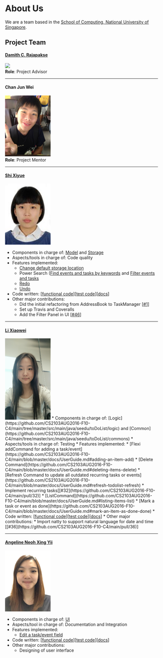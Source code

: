 # About Us

We are a team based in the [School of Computing, National University of Singapore](http://www.comp.nus.edu.sg).

## Project Team

#### [Damith C. Rajapakse](http://www.comp.nus.edu.sg/~damithch) <br>
<img src="images/DamithRajapakse.jpg" width="150"><br>
**Role**: Project Advisor

-----

#### Chan Jun Wei
<img src="images/ChanJunWei.jpg" width="150"><br>
**Role**: Project Mentor  

-----
<!-- @@author A0146123R-->
#### [Shi Xiyue](https://github.com/shixiyue)
<img src="images/ShiXiyue.jpg" width="150"><br>
* Components in charge of: [Model](https://github.com/CS2103AUG2016-F10-C4/main/tree/master/src/main/java/seedu/toDoList/model) and [Storage](https://github.com/CS2103AUG2016-F10-C4/main/tree/master/src/main/java/seedu/toDoList/storage)
* Aspects/tools in charge of: Code quality
* Features implemented:
  * [Change default storage location](https://github.com/CS2103AUG2016-F10-C4/main/blob/master/docs/UserGuide.md#changing-default-storage-location-change)
  * Power Search ([Find events and tasks by keywords](https://github.com/CS2103AUG2016-F10-C4/main/blob/master/docs/UserGuide.md#finding-all-todos-containing-any-keyword-in-their-name-find) and [Filter events and tasks](https://github.com/CS2103AUG2016-F10-C4/main/blob/master/docs/UserGuide.md#filter-todos-filter)
  * [Redo](https://github.com/CS2103AUG2016-F10-C4/main/blob/master/docs/UserGuide.md#redo-operations-redo)
  * [Undo](https://github.com/CS2103AUG2016-F10-C4/main/blob/master/docs/UserGuide.md#undo-operations-undo)
* Code written: [<a href="../collated/main/A0146123R.md">functional code</a>][<a href="../collated/test/A0146123R.md">test code</a>][<a href="../collated/docs/A0146123R.md">docs</a>]
* Other major contributions:
  * Did the initial refactoring from AddressBook to TaskManager [[#1](https://github.com/CS2103AUG2016-F10-C4/main/pull/1)]
  * Set up Travis and Coveralls
  * Add the Filter Panel in UI [[#46](https://github.com/CS2103AUG2016-F10-C4/main/pull/46)]

-----
<!-- @@author A0142325R-->

#### [Li Xiaowei](https://github.com/LiXiaoooowei)
<img src="images/LiXiaowei.jpg" width="150">
* Components in charge of: [Logic](https://github.com/CS2103AUG2016-F10-C4/main/tree/master/src/main/java/seedu/toDoList/logic) and [Common] (https://github.com/CS2103AUG2016-F10-C4/main/tree/master/src/main/java/seedu/toDoList/commons)
* Aspects/tools in charge of: Testing
* Features implemented:
  * [Flexi  addCommand for adding a task/event](https://github.com/CS2103AUG2016-F10-C4/main/blob/master/docs/UserGuide.md#adding-an-item-add)
  * [Delete Command](https://github.com/CS2103AUG2016-F10-C4/main/blob/master/docs/UserGuide.md#deleting-items-delete)
  * [Refresh Command to update all outdated recurring tasks or events](https://github.com/CS2103AUG2016-F10-C4/main/blob/master/docs/UserGuide.md#refresh-todolist-refresh)
  * Implement recurring tasks[[#32](https://github.com/CS2103AUG2016-F10-C4/main/pull/32)]
  * [ListCommand](https://github.com/CS2103AUG2016-F10-C4/main/blob/master/docs/UserGuide.md#listing-items-list)
  * [Mark a task or event as done](https://github.com/CS2103AUG2016-F10-C4/main/blob/master/docs/UserGuide.md#mark-an-item-as-done-done)
* Code written: [<a href="../collated/main/A0142325R.md">functional code</a>][<a href="../collated/test/A0142325R.md">test code</a>][<a href="../collated/docs/A0142325R.md">docs</a>]
* Other major contributions:
  * Import natty to support natural language for date and time [[#36](https://github.com/CS2103AUG2016-F10-C4/main/pull/36)]
  
        
-----
<!--@@author-->
#### [Angeline Neoh Xing Yii](https://github.com/angellineeee)
<img src="images/AngelineNeoh.jpg" width="150"><br>
* Components in charge of: [UI](https://github.com/CS2103AUG2016-F10-C4/main/tree/master/src/main/java/seedu/toDoList/ui)
* Aspects/tool in charge of: Documentation and Integration
* Features implemented:
  * [Edit a task/event field](https://github.com/CS2103AUG2016-F10-C4/main/blob/master/docs/UserGuide.md#edit-a-todo-edit)
* Code written: [<a href="../collated/main/A0138717X.md">functional code</a>][<a href="../collated/test/A0138717X.md">test code</a>][<a href="../collated/docs/A0138717X.md">docs</a>]
* Other major contributions:
  * Designing of user interface
